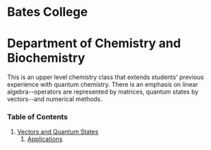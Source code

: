 # Bates College
# Department of Chemistry and Biochemistry

This is an upper level chemistry class that extends students' previous experience with quantum chemistry. There is an emphasis on linear algebra--operators are represented by matrices, quantum states by vectors--and numerical methods.

### Table of Contents

1. [Vectors and Quantum States](/Vectors-and-Quantum-States.md)
     1. [Applications](/Applications.md)
